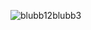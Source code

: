<p><img align="center" src="https://github-readme-stats.vercel.app/api/top-langs?username=blubb12blubb3&theme=dark&show_icons=true&locale=en&layout=compact" alt="blubb12blubb3" /></p>
